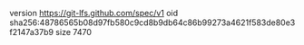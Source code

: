 version https://git-lfs.github.com/spec/v1
oid sha256:48786565b08d97fb580c9cd8b9db64c86b99273a4621f583de80e3f2147a37b9
size 7470
